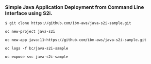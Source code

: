 ### Simple Java Application Deployment from Command Line Interface using S2i.


`$ git clone https://github.com/ibm-aws/java-s2i-sample.git`

`oc new-project java-s2i`

`oc new-app java:11~https://github.com/ibm-aws/java-s2i-sample.git`


`oc logs -f bc/java-s2i-sample`

`oc expose svc java-s2i-sample`

